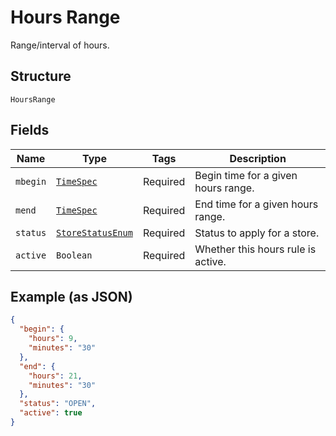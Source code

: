 
# Hours Range

Range/interval of hours.

## Structure

`HoursRange`

## Fields

| Name | Type | Tags | Description |
|  --- | --- | --- | --- |
| `mbegin` | [`TimeSpec`](/doc/models/time-spec.md) | Required | Begin time for a given hours range. |
| `mend` | [`TimeSpec`](/doc/models/time-spec.md) | Required | End time for a given hours range. |
| `status` | [`StoreStatusEnum`](/doc/models/store-status-enum.md) | Required | Status to apply for a store. |
| `active` | `Boolean` | Required | Whether this hours rule is active. |

## Example (as JSON)

```json
{
  "begin": {
    "hours": 9,
    "minutes": "30"
  },
  "end": {
    "hours": 21,
    "minutes": "30"
  },
  "status": "OPEN",
  "active": true
}
```

